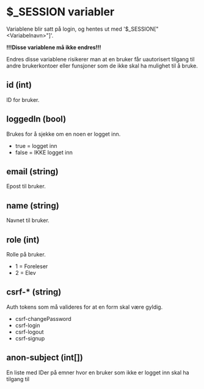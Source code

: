 # $_SESSION variabler

Variablene blir satt på login, og hentes ut med '$_SESSION["\<Variabelnavn\>"]'.

**!!!Disse variablene må ikke endres!!!**

Endres disse variablene risikerer man at en bruker får uautorisert tilgang til andre brukerkontoer eller funsjoner som
de ikke skal ha mulighet til å bruke.

## id (int)

ID for bruker.

## loggedIn (bool)

Brukes for å sjekke om en noen er logget inn.

- true = logget inn
- false = IKKE logget inn

## email (string)

Epost til bruker.

## name (string)

Navnet til bruker.

## role (int)

Rolle på bruker.

- 1 = Foreleser
- 2 = Elev

## csrf-* (string)

Auth tokens som må valideres for at en form skal være gyldig.

- csrf-changePassword
- csrf-login
- csrf-logout
- csrf-signup

## anon-subject (int[])

En liste med IDer på emner hvor en bruker som ikke er logget inn skal ha tilgang til
